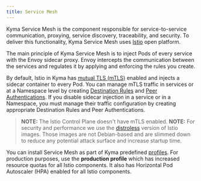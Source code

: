 ```yaml
---
title: Service Mesh
---
```


Kyma Service Mesh is the component responsible for service-to-service communication, proxying, service discovery, traceability, and security. To deliver this functionality, Kyma Service Mesh uses [Istio](https://istio.io/docs/concepts/what-is-istio/) open platform.

The main principle of Kyma Service Mesh is to inject Pods of every service with the Envoy sidecar proxy. Envoy intercepts the communication between the services and regulates it by applying and enforcing the rules you create.

By default, Istio in Kyma has [mutual TLS (mTLS)](https://istio.io/docs/concepts/security/#mutual-tls-authentication) enabled and injects a sidecar container to every Pod. You can manage mTLS traffic in services or at a Namespace level by creating [Destination Rules](https://istio.io/docs/reference/config/networking/destination-rule/) and [Peer Authentications](https://istio.io/docs/tasks/security/authentication/authn-policy/). If you disable sidecar injection in a service or in a Namespace, you must manage their traffic configuration by creating appropriate Destination Rules and Peer Authentications.

> **NOTE:** The Istio Control Plane doesn't have mTLS enabled.
> **NOTE:** For security and performance we use the [distroless](https://istio.io/docs/ops/configuration/security/harden-docker-images/) version of Istio images. Those images are not Debian-based and are slimmed down to reduce any potential attack surface and increase startup time.

You can install Service Mesh as part of Kyma predefined [profiles](/root/kyma/#installation-overview-profiles). For production purposes, use the **production profile** which has increased resource quotas for all Istio components. It also has Horizontal Pod Autoscaler (HPA) enabled for all Istio components.
